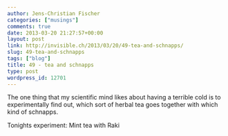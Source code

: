 ```yaml
---
author: Jens-Christian Fischer
categories: ["musings"]
comments: true
date: 2013-03-20 21:27:57+00:00
layout: post
link: http://invisible.ch/2013/03/20/49-tea-and-schnapps/
slug: 49-tea-and-schnapps
tags: ["blog"]
title: 49 - tea and schnapps
type: post
wordpress_id: 12701
---
```


The one thing that my scientific mind likes about having a terrible cold is to experimentally find out, which sort of herbal tea goes together with which kind of schnapps.

Tonights experiment: Mint tea with Raki


